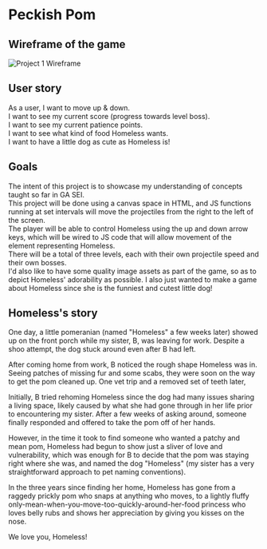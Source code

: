 # Peckish Pom

<!-- Wireframe -->
## Wireframe of the game
![Project 1 Wireframe](otherfiles\project_1_game_wireframe.png "wireframe")

<!-- User story -->
## User story

As a user, I want to move up & down.  
I want to see my current score (progress towards level boss).  
I want to see my current patience points.  
I want to see what kind of food Homeless wants.  
I want to have a little dog as cute as Homeless is! 

## Goals  

The intent of this project is to showcase my understanding of concepts taught so far in GA SEI.  
This project will be done using a canvas space in HTML, and JS functions running at set intervals will move the projectiles from the right to the left of the screen.  
The player will be able to control Homeless using the up and down arrow keys, which will be wired to JS code that will allow movement of the element representing Homeless.  
There will be a total of three levels, each with their own projectile speed and their own bosses.  
I'd also like to have some quality image assets as part of the game, so as to depict Homeless' adorability as possible.
I also just wanted to make a game about Homeless since she is the funniest and cutest little dog!  

## Homeless's story

One day, a little pomeranian (named "Homeless" a few weeks later) showed up on the front porch while my sister, B, was leaving for work. Despite a shoo attempt, the dog stuck around even after B had left.

After coming home from work, B noticed the rough shape Homeless was in. Seeing patches of missing fur and some scabs, they were soon on the way to get the pom cleaned up. One vet trip and a removed set of teeth later, 

Initially, B tried rehoming Homeless since the dog had many issues sharing a living space, likely caused by what she had gone through in her life prior to encountering my sister. After a few weeks of asking around, someone finally responded and offered to take the pom off of her hands.

However, in the time it took to find someone who wanted a patchy and mean pom, Homeless had begun to show just a sliver of love and vulnerability, which was enough for B to decide that the pom was staying right where she was, and named the dog "Homeless" (my sister has a very straightforward approach to pet naming conventions).

In the three years since finding her home, Homeless has gone from a raggedy prickly pom who snaps at anything who moves, to a lightly fluffy only-mean-when-you-move-too-quickly-around-her-food princess who loves belly rubs and shows her appreciation by giving you kisses on the nose.

We love you, Homeless!